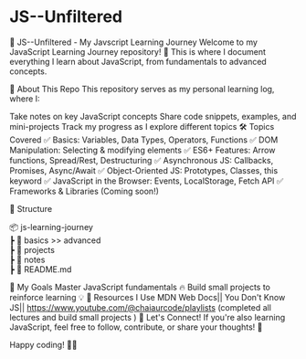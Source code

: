 # JS--Unfiltered
📌 JS--Unfiltered - My Javscript Learning Journey
Welcome to my JavaScript Learning Journey repository! 🎉 This is where I document everything I learn about JavaScript, from fundamentals to advanced concepts.

📖 About This Repo
This repository serves as my personal learning log, where I:

Take notes on key JavaScript concepts
Share code snippets, examples, and mini-projects
Track my progress as I explore different topics
🛠 Topics Covered
✅ Basics: Variables, Data Types, Operators, Functions
✅ DOM Manipulation: Selecting & modifying elements
✅ ES6+ Features: Arrow functions, Spread/Rest, Destructuring
✅ Asynchronous JS: Callbacks, Promises, Async/Await
✅ Object-Oriented JS: Prototypes, Classes, this keyword
✅ JavaScript in the Browser: Events, LocalStorage, Fetch API
✅ Frameworks & Libraries (Coming soon!)

📂 Structure

📦 js-learning-journey  
 ┣ 📂 basics >> advanced  
 ┣ 📂 projects  
 ┣ 📂 notes  
 ┣ 📜 README.md  

🚀 My Goals
Master JavaScript fundamentals 🔥
Build small projects to reinforce learning 💡
📌 Resources I Use
MDN Web Docs||
You Don't Know JS||
https://www.youtube.com/@chaiaurcode/playlists (completed all lectures and build small projects )
🌱 Let's Connect!
If you're also learning JavaScript, feel free to follow, contribute, or share your thoughts! 🚀

Happy coding! 🎯✨
